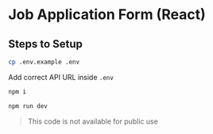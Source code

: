 # Job Application Form (React)

## Steps to Setup

```sh
cp .env.example .env
```

Add correct API URL inside `.env`

```sh
npm i
```

```sh
npm run dev
```

> This code is not available for public use